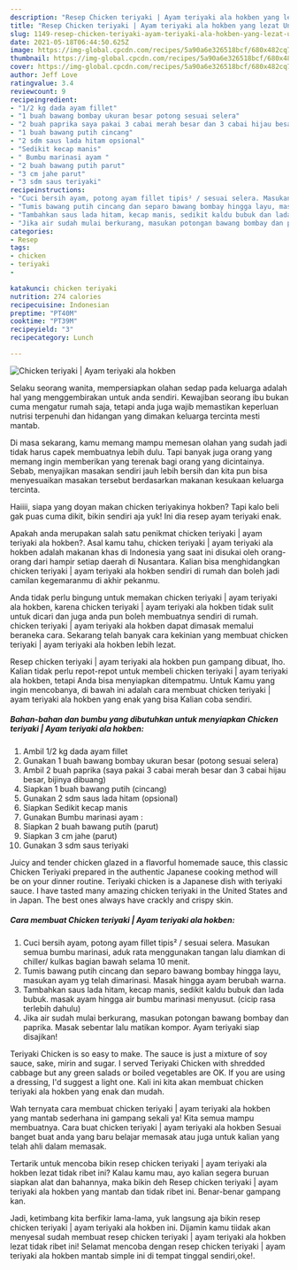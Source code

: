 ```yaml
---
description: "Resep Chicken teriyaki | Ayam teriyaki ala hokben yang lezat Untuk Jualan"
title: "Resep Chicken teriyaki | Ayam teriyaki ala hokben yang lezat Untuk Jualan"
slug: 1149-resep-chicken-teriyaki-ayam-teriyaki-ala-hokben-yang-lezat-untuk-jualan
date: 2021-05-18T06:44:50.625Z
image: https://img-global.cpcdn.com/recipes/5a90a6e326518bcf/680x482cq70/chicken-teriyaki-ayam-teriyaki-ala-hokben-foto-resep-utama.jpg
thumbnail: https://img-global.cpcdn.com/recipes/5a90a6e326518bcf/680x482cq70/chicken-teriyaki-ayam-teriyaki-ala-hokben-foto-resep-utama.jpg
cover: https://img-global.cpcdn.com/recipes/5a90a6e326518bcf/680x482cq70/chicken-teriyaki-ayam-teriyaki-ala-hokben-foto-resep-utama.jpg
author: Jeff Love
ratingvalue: 3.4
reviewcount: 9
recipeingredient:
- "1/2 kg dada ayam fillet"
- "1 buah bawang bombay ukuran besar potong sesuai selera"
- "2 buah paprika saya pakai 3 cabai merah besar dan 3 cabai hijau besar bijinya dibuang"
- "1 buah bawang putih cincang"
- "2 sdm saus lada hitam opsional"
- "Sedikit kecap manis"
- " Bumbu marinasi ayam "
- "2 buah bawang putih parut"
- "3 cm jahe parut"
- "3 sdm saus teriyaki"
recipeinstructions:
- "Cuci bersih ayam, potong ayam fillet tipis² / sesuai selera. Masukan semua bumbu marinasi, aduk rata menggunakan tangan lalu diamkan di chiller/ kulkas bagian bawah selama 10 menit."
- "Tumis bawang putih cincang dan separo bawang bombay hingga layu, masukan ayam yg telah dimarinasi. Masak hingga ayam berubah warna."
- "Tambahkan saus lada hitam, kecap manis, sedikit kaldu bubuk dan lada bubuk. masak ayam hingga air bumbu marinasi menyusut. (cicip rasa terlebih dahulu)"
- "Jika air sudah mulai berkurang, masukan potongan bawang bombay dan paprika. Masak sebentar lalu matikan kompor. Ayam teriyaki siap disajikan!"
categories:
- Resep
tags:
- chicken
- teriyaki
- 

katakunci: chicken teriyaki  
nutrition: 274 calories
recipecuisine: Indonesian
preptime: "PT40M"
cooktime: "PT39M"
recipeyield: "3"
recipecategory: Lunch

---
```



![Chicken teriyaki | Ayam teriyaki ala hokben](https://img-global.cpcdn.com/recipes/5a90a6e326518bcf/680x482cq70/chicken-teriyaki-ayam-teriyaki-ala-hokben-foto-resep-utama.jpg)

Selaku seorang wanita, mempersiapkan olahan sedap pada keluarga adalah hal yang menggembirakan untuk anda sendiri. Kewajiban seorang ibu bukan cuma mengatur rumah saja, tetapi anda juga wajib memastikan keperluan nutrisi terpenuhi dan hidangan yang dimakan keluarga tercinta mesti mantab.

Di masa  sekarang, kamu memang mampu memesan olahan yang sudah jadi tidak harus capek membuatnya lebih dulu. Tapi banyak juga orang yang memang ingin memberikan yang terenak bagi orang yang dicintainya. Sebab, menyajikan masakan sendiri jauh lebih bersih dan kita pun bisa menyesuaikan masakan tersebut berdasarkan makanan kesukaan keluarga tercinta. 

Haiiii, siapa yang doyan makan chicken teriyakinya hokben? Tapi kalo beli gak puas cuma dikit, bikin sendiri aja yuk! Ini dia resep ayam teriyaki enak.

Apakah anda merupakan salah satu penikmat chicken teriyaki | ayam teriyaki ala hokben?. Asal kamu tahu, chicken teriyaki | ayam teriyaki ala hokben adalah makanan khas di Indonesia yang saat ini disukai oleh orang-orang dari hampir setiap daerah di Nusantara. Kalian bisa menghidangkan chicken teriyaki | ayam teriyaki ala hokben sendiri di rumah dan boleh jadi camilan kegemaranmu di akhir pekanmu.

Anda tidak perlu bingung untuk memakan chicken teriyaki | ayam teriyaki ala hokben, karena chicken teriyaki | ayam teriyaki ala hokben tidak sulit untuk dicari dan juga anda pun boleh membuatnya sendiri di rumah. chicken teriyaki | ayam teriyaki ala hokben dapat dimasak memalui beraneka cara. Sekarang telah banyak cara kekinian yang membuat chicken teriyaki | ayam teriyaki ala hokben lebih lezat.

Resep chicken teriyaki | ayam teriyaki ala hokben pun gampang dibuat, lho. Kalian tidak perlu repot-repot untuk membeli chicken teriyaki | ayam teriyaki ala hokben, tetapi Anda bisa menyiapkan ditempatmu. Untuk Kamu yang ingin mencobanya, di bawah ini adalah cara membuat chicken teriyaki | ayam teriyaki ala hokben yang enak yang bisa Kalian coba sendiri.

<!--inarticleads1-->

##### Bahan-bahan dan bumbu yang dibutuhkan untuk menyiapkan Chicken teriyaki | Ayam teriyaki ala hokben:

1. Ambil 1/2 kg dada ayam fillet
1. Gunakan 1 buah bawang bombay ukuran besar (potong sesuai selera)
1. Ambil 2 buah paprika (saya pakai 3 cabai merah besar dan 3 cabai hijau besar, bijinya dibuang)
1. Siapkan 1 buah bawang putih (cincang)
1. Gunakan 2 sdm saus lada hitam (opsional)
1. Siapkan Sedikit kecap manis
1. Gunakan  Bumbu marinasi ayam :
1. Siapkan 2 buah bawang putih (parut)
1. Siapkan 3 cm jahe (parut)
1. Gunakan 3 sdm saus teriyaki


Juicy and tender chicken glazed in a flavorful homemade sauce, this classic Chicken Teriyaki prepared in the authentic Japanese cooking method will be on your dinner routine. Teriyaki chicken is a Japanese dish with teriyaki sauce. I have tasted many amazing chicken teriyaki in the United States and in Japan. The best ones always have crackly and crispy skin. 

<!--inarticleads2-->

##### Cara membuat Chicken teriyaki | Ayam teriyaki ala hokben:

1. Cuci bersih ayam, potong ayam fillet tipis² / sesuai selera. Masukan semua bumbu marinasi, aduk rata menggunakan tangan lalu diamkan di chiller/ kulkas bagian bawah selama 10 menit.
1. Tumis bawang putih cincang dan separo bawang bombay hingga layu, masukan ayam yg telah dimarinasi. Masak hingga ayam berubah warna.
1. Tambahkan saus lada hitam, kecap manis, sedikit kaldu bubuk dan lada bubuk. masak ayam hingga air bumbu marinasi menyusut. (cicip rasa terlebih dahulu)
1. Jika air sudah mulai berkurang, masukan potongan bawang bombay dan paprika. Masak sebentar lalu matikan kompor. Ayam teriyaki siap disajikan!


Teriyaki Chicken is so easy to make. The sauce is just a mixture of soy sauce, sake, mirin and sugar. I served Teriyaki Chicken with shredded cabbage but any green salads or boiled vegetables are OK. If you are using a dressing, I&#39;d suggest a light one. Kali ini kita akan membuat chicken teriyaki ala hokben yang enak dan mudah. 

Wah ternyata cara membuat chicken teriyaki | ayam teriyaki ala hokben yang mantab sederhana ini gampang sekali ya! Kita semua mampu membuatnya. Cara buat chicken teriyaki | ayam teriyaki ala hokben Sesuai banget buat anda yang baru belajar memasak atau juga untuk kalian yang telah ahli dalam memasak.

Tertarik untuk mencoba bikin resep chicken teriyaki | ayam teriyaki ala hokben lezat tidak ribet ini? Kalau kamu mau, ayo kalian segera buruan siapkan alat dan bahannya, maka bikin deh Resep chicken teriyaki | ayam teriyaki ala hokben yang mantab dan tidak ribet ini. Benar-benar gampang kan. 

Jadi, ketimbang kita berfikir lama-lama, yuk langsung aja bikin resep chicken teriyaki | ayam teriyaki ala hokben ini. Dijamin kamu tiidak akan menyesal sudah membuat resep chicken teriyaki | ayam teriyaki ala hokben lezat tidak ribet ini! Selamat mencoba dengan resep chicken teriyaki | ayam teriyaki ala hokben mantab simple ini di tempat tinggal sendiri,oke!.

